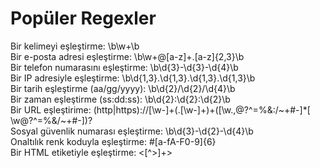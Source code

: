 # Popüler Regexler

Bir kelimeyi eşleştirme: \b\w+\b                                                                                                                                      
Bir e-posta adresi eşleştirme: \b\w+@[a-z]+.[a-z]{2,3}\b                                                                                                              
Bir telefon numarasını eşleştirme: \b\d{3}-\d{3}-\d{4}\b                                                                                                              
Bir IP adresiyle eşleştirme: \b\d{1,3}.\d{1,3}.\d{1,3}.\d{1,3}\b                                                                                                      
Bir tarih eşleştirme (aa/gg/yyyy): \b\d{2}/\d{2}/\d{4}\b                                                                                                              
Bir zaman eşleştirme (ss:dd:ss): \b\d{2}:\d{2}:\d{2}\b                                                                                                                
Bir URL eşleştirime: (http|https)://[\w-]+(.[\w-]+)+([\w.,@?^=%&:/~+#-]*[ \w@?^=%&/~+#-])?                                                                            
Sosyal güvenlik numarası eşleştirme: \b\d{3}-\d{2}-\d{4}\b                                                                                                            
Onaltılık renk koduyla eşleştirme: #[a-fA-F0-9]{6}                                                                                                                    
Bir HTML etiketiyle eşleştirme: <[^>]+>                                                                                                                                                                                                                                                  

